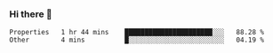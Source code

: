 ### Hi there 👋


<!--START_SECTION:waka-->

```text
Properties   1 hr 44 mins    ██████████████████████░░░   88.28 %
Other        4 mins          █░░░░░░░░░░░░░░░░░░░░░░░░   04.19 %
```

<!--END_SECTION:waka-->

<!--
**ssrahul96/ssrahul96** is a ✨ _special_ ✨ repository because its `README.md` (this file) appears on your GitHub profile.

Here are some ideas to get you started:

- 🔭 I’m currently working on ...
- 🌱 I’m currently learning ...
- 👯 I’m looking to collaborate on ...
- 🤔 I’m looking for help with ...
- 💬 Ask me about ...
- 📫 How to reach me: ...
- 😄 Pronouns: ...
- ⚡ Fun fact: ...
-->
